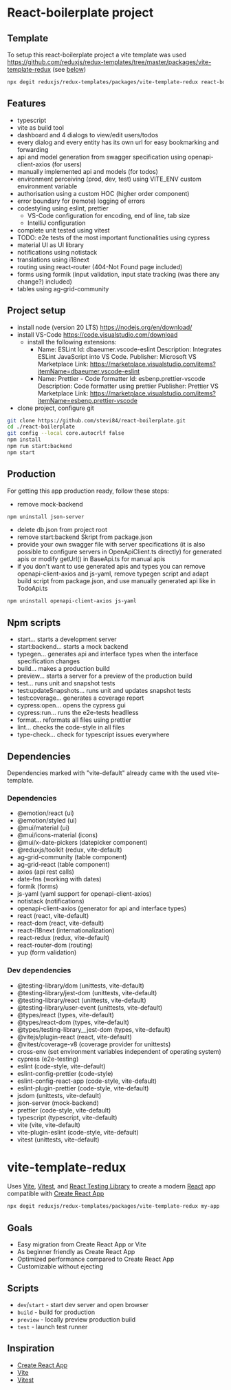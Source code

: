 # React-boilerplate project

## Template
To setup this react-boilerplate project a vite template was used https://github.com/reduxjs/redux-templates/tree/master/packages/vite-template-redux (see [below](#vite-template-redux))
```bash
npx degit reduxjs/redux-templates/packages/vite-template-redux react-boilerplate
```

## Features
- typescript
- vite as build tool
- dashboard and 4 dialogs to view/edit users/todos
- every dialog and every entity has its own url for easy bookmarking and forwarding
- api and model generation from swagger specification using openapi-client-axios (for users)
- manually implemented api and models (for todos)
- environment perceiving (prod, dev, test) using VITE_ENV custom environment variable
- authorisation using a custom HOC (higher order component)
- error boundary for (remote) logging of errors
- codestyling using eslint, prettier
  - VS-Code configuration for encoding, end of line, tab size
  - IntelliJ configuration
- complete unit tested using vitest
- TODO: e2e tests of the most important functionalities using cypress
- material UI as UI library
- notifications using notistack
- translations using i18next
- routing using react-router (404-Not Found page included)
- forms using formik (input validation, input state tracking (was there any change?) included)
- tables using ag-grid-community

## Project setup
- install node (version 20 LTS) https://nodejs.org/en/download/
- install VS-Code https://code.visualstudio.com/download
  - install the following extensions:
    - Name: ESLint
      Id: dbaeumer.vscode-eslint
      Description: Integrates ESLint JavaScript into VS Code.
      Publisher: Microsoft
      VS Marketplace Link: https://marketplace.visualstudio.com/items?itemName=dbaeumer.vscode-eslint
    - Name: Prettier - Code formatter
      Id: esbenp.prettier-vscode
      Description: Code formatter using prettier
      Publisher: Prettier
      VS Marketplace Link: https://marketplace.visualstudio.com/items?itemName=esbenp.prettier-vscode
- clone project, configure git
```bash
git clone https://github.com/stevi84/react-boilerplate.git
cd ./react-boilerplate
git config --local core.autocrlf false
npm install
npm run start:backend
npm start
```

## Production

For getting this app production ready, follow these steps:
- remove mock-backend
```bash
npm uninstall json-server
```
- delete db.json from project root
- remove start:backend Skript from package.json
- provide your own swagger file with server specifications (it is also possible to configure servers in OpenApiClient.ts directly) for generated apis or modify getUrl() in BaseApi.ts for manual apis
- if you don't want to use generated apis and types you can remove openapi-client-axios and js-yaml, remove typegen script and adapt build script from package.json, and use manually generated api like in TodoApi.ts
```bash
npm uninstall openapi-client-axios js-yaml
```

## Npm scripts
- start... starts a development server
- start:backend... starts a mock backend
- typegen... generates api and interface types when the interface specification changes
- build... makes a production build
- preview... starts a server for a preview of the production build
- test... runs unit and snapshot tests
- test:updateSnapshots... runs unit and updates snapshot tests
- test:coverage... generates a coverage report
- cypress:open... opens the cypress gui
- cypress:run... runs the e2e-tests headlless
- format... reformats all files using prettier
- lint... checks the code-style in all files
- type-check... check for typescript issues everywhere

## Dependencies

Dependencies marked with "vite-default" already came with the used vite-template.

### Dependencies
- @emotion/react (ui)
- @emotion/styled (ui)
- @mui/material (ui)
- @mui/icons-material (icons)
- @mui/x-date-pickers (datepicker component)
- @reduxjs/toolkit (redux, vite-default)
- ag-grid-community (table component)
- ag-grid-react (table component)
- axios (api rest calls)
- date-fns (working with dates)
- formik (forms)
- js-yaml (yaml support for openapi-client-axios)
- notistack (notifications)
- openapi-client-axios (generator for api and interface types)
- react (react, vite-default)
- react-dom (react, vite-default)
- react-i18next (internationalization)
- react-redux (redux, vite-default)
- react-router-dom (routing)
- yup (form validation)

### Dev dependencies
- @testing-library/dom (unittests, vite-default)
- @testing-library/jest-dom (unittests, vite-default)
- @testing-library/react (unittests, vite-default)
- @testing-library/user-event (unittests, vite-default)
- @types/react (types, vite-default)
- @types/react-dom (types, vite-default)
- @types/testing-library__jest-dom (types, vite-default)
- @vitejs/plugin-react (react, vite-default)
- @vitest/coverage-v8 (coverage provider for unittests)
- cross-env (set environment variables independent of operating system)
- cypress (e2e-testing)
- eslint (code-style, vite-default)
- eslint-config-prettier (code-style)
- eslint-config-react-app (code-style, vite-default)
- eslint-plugin-prettier (code-style, vite-default)
- jsdom (unittests, vite-default)
- json-server (mock-backend)
- prettier (code-style, vite-default)
- typescript (typescript, vite-default)
- vite (vite, vite-default)
- vite-plugin-eslint (code-style, vite-default)
- vitest (unittests, vite-default)

# vite-template-redux

Uses [Vite](https://vitejs.dev/), [Vitest](https://vitest.dev/), and [React Testing Library](https://github.com/testing-library/react-testing-library) to create a modern [React](https://react.dev/) app compatible with [Create React App](https://create-react-app.dev/)

```sh
npx degit reduxjs/redux-templates/packages/vite-template-redux my-app
```

## Goals

- Easy migration from Create React App or Vite
- As beginner friendly as Create React App
- Optimized performance compared to Create React App
- Customizable without ejecting

## Scripts

- `dev`/`start` - start dev server and open browser
- `build` - build for production
- `preview` - locally preview production build
- `test` - launch test runner

## Inspiration

- [Create React App](https://github.com/facebook/create-react-app/tree/main/packages/cra-template)
- [Vite](https://github.com/vitejs/vite/tree/main/packages/create-vite/template-react)
- [Vitest](https://github.com/vitest-dev/vitest/tree/main/examples/react-testing-lib)
